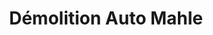 ---
title: "Démolition Auto Mahle"
url: /saint-jacques-sur-darnetal/demolition-auto-mahle/
shop: shop
---